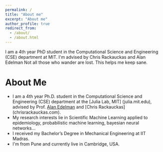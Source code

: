 ```yaml
---
permalink: /
title: "About me"
excerpt: "About me"
author_profile: true
redirect_from: 
  - /about/
  - /about.html
---
```


I am a 4th year PhD student in the Computational Science and Engineering (CSE) department at MIT. I'm advised by Chris Rackauckas and Alan Edelman
Not all those who wander are lost. This helps me keep sane.


# About Me
* I am a 4th year Ph.D. student in the Computational Science and Engineering (CSE) department at the [Julia Lab, MIT] (julia.mit.edu), advised by Prof. [Alan Edelman](http://math.mit.edu/~edelman/) and [Chris Rackauckas] (chrisrackauckas.com).
* My research interests lie in Scientific Machine Learning applied to epidemiology, probabilistic machine learning, bayesian neural networks...
* I received my Bachelor’s Degree in Mechanical Engineering at IIT Madras. 
* I'm from Pune and currently live in Cambridge, USA.
